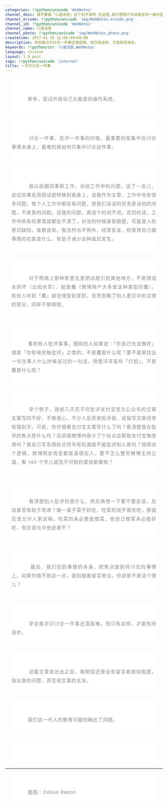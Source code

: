 ```yaml
---
categories: !!python/unicode 'WebNotes'
channel_desc: 请不要被「小道消息」这个名字误导.在这里,我只想努力为读者呈现一幅中国互联网的清明上河图.
channel_ercode: !!python/unicode 'img/WebNotes.ercode.png'
channel_id: !!python/unicode 'WebNotes'
channel_name: 小道消息
channel_photo: !!python/unicode 'img/WebNotes.photo.png'
createtime: 2017-01-28 12:06:09+00:00
description: 学会每次只讨论一件事还真挺难。但只有这样，才能有所进步。
keywords: !!python/str '小道消息,WebNotes'
language: chinese
layout: 1_0_post
tags: !!python/unicode 'internet'
title: 一次只讨论一件事
---
```

<div class="rich_media_content" id="js_content">
<p label="Copyright Jason Ng of Kenengba and knbknb" style="margin: 20px; max-width: 100%; min-height: 1em; white-space: pre-wrap; color: rgb(137, 137, 137); text-align: justify; line-height: 1.5; box-sizing: border-box !important; word-wrap: break-word !important; background-color: rgb(255, 255, 255);">
<span style="max-width: 100%; line-height: 28px; box-sizing: border-box !important; word-wrap: break-word !important;letter-spacing:1px;font-size:15px;">
          新年，尝试升级自己头脑里的操作系统。
         </span>
</p>
<p label="Copyright Jason Ng of Kenengba and knbknb" style="margin: 20px; max-width: 100%; min-height: 1em; white-space: pre-wrap; color: rgb(137, 137, 137); text-align: justify; line-height: 1.5; box-sizing: border-box !important; word-wrap: break-word !important; background-color: rgb(255, 255, 255);">
<span style="max-width: 100%; line-height: 28px; box-sizing: border-box !important; word-wrap: break-word !important;letter-spacing:1px;font-size:15px;">
          讨论一件事，批评一件事的时候，最重要的是集中在讨论事情本身上，最难的是如何只集中讨论这件事。
         </span>
</p>
<p label="Copyright Jason Ng of Kenengba and knbknb" style="margin: 20px; max-width: 100%; min-height: 1em; white-space: pre-wrap; color: rgb(137, 137, 137); text-align: justify; line-height: 1.5; box-sizing: border-box !important; word-wrap: break-word !important; background-color: rgb(255, 255, 255);">
<span style="max-width: 100%; line-height: 28px; box-sizing: border-box !important; word-wrap: break-word !important;letter-spacing:1px;font-size:15px;">
          我以前跟同事聊工作，谈他工作中的问题，谈了一会儿，这位同事反而把话题转移到我身上，说我作为主管，工作中也有很多问题。每个人工作中都会有问题，但我们谈话的任务是谈他的问题，不是我的问题。谈我的问题，再选个时间不迟。否则的话，工作中所有的事情就都扯不清了。对谈的时候容易跑题，可能是人的意识缺陷，谁都会有。我当然也不例外，经常反省，经常想自己做事情的初衷是什么，有助于减少这种尴尬发生。
         </span>
</p>
<p label="Copyright Jason Ng of Kenengba and knbknb" style="margin: 20px; max-width: 100%; min-height: 1em; white-space: pre-wrap; color: rgb(137, 137, 137); text-align: justify; line-height: 1.5; box-sizing: border-box !important; word-wrap: break-word !important; background-color: rgb(255, 255, 255);">
<span style="max-width: 100%; line-height: 28px; box-sizing: border-box !important; word-wrap: break-word !important;letter-spacing:1px;font-size:15px;">
          对于网络上那种有意无意把话题引到其他地方，不是搅混水的坏（比如水军），就是蠢（微博用户大多是这种类型的蠢）。有些人听到「蠢」就觉得受到冒犯，反而忽略了别人意见中的合理的部分，同样不够明智。
         </span>
</p>
<p label="Copyright Jason Ng of Kenengba and knbknb" style="margin: 20px; max-width: 100%; min-height: 1em; white-space: pre-wrap; color: rgb(137, 137, 137); text-align: justify; line-height: 1.5; box-sizing: border-box !important; word-wrap: break-word !important; background-color: rgb(255, 255, 255);">
<span style="max-width: 100%; line-height: 28px; box-sizing: border-box !important; word-wrap: break-word !important;letter-spacing:1px;font-size:15px;">
          看到有人批评某事，围观的人如果说：「你自己也没做好」或是「你有啥资格批评」之类的，不是蠢是什么呢？要不就是找出一句当事人什么时候说过的一句话，得意洋洋宣布「打脸」，不是蠢是什么呢？
         </span>
</p>
<p label="Copyright Jason Ng of Kenengba and knbknb" style="margin: 20px; max-width: 100%; min-height: 1em; white-space: pre-wrap; color: rgb(137, 137, 137); text-align: justify; line-height: 1.5; box-sizing: border-box !important; word-wrap: break-word !important; background-color: rgb(255, 255, 255);">
<span style="max-width: 100%; line-height: 28px; box-sizing: border-box !important; word-wrap: break-word !important;letter-spacing:1px;font-size:15px;">
          举个例子，我前几天忍不住批评支付宝官方公众号的文章文案写的不好，不够用心。不少人反而来批评我，说我写文章经常有错别字。可是，你仔细看支付宝文案写什么了吗？看清楚我在批评的焦点是什么吗？讥讽我微博内容少了个标点会帮助支付宝做改进吗？我自己写东西标点符号有纰漏就不能批评别人是吗？按照这个逻辑，微博网友肯定都是道德完人，要不怎么整天微博主持公道，看 140 个字儿就急不可耐的要给断案呢？
         </span>
</p>
<p label="Copyright Jason Ng of Kenengba and knbknb" style="margin: 20px; max-width: 100%; min-height: 1em; white-space: pre-wrap; color: rgb(137, 137, 137); text-align: justify; line-height: 1.5; box-sizing: border-box !important; word-wrap: break-word !important; background-color: rgb(255, 255, 255);">
<span style="max-width: 100%; line-height: 28px; box-sizing: border-box !important; word-wrap: break-word !important;letter-spacing:1px;font-size:15px;">
          看清楚别人批评的是什么，然后再想一下要不要反驳，反驳是否有助于改进？做一桌子菜不好吃，吃菜的说不喜欢吃，那就应该允许人家说嘛。吃菜的未必要能做菜，他自己做菜未必能好吃，但应该允许他说是不？
         </span>
</p>
<p label="Copyright Jason Ng of Kenengba and knbknb" style="margin: 20px; max-width: 100%; min-height: 1em; white-space: pre-wrap; color: rgb(137, 137, 137); text-align: justify; line-height: 1.5; box-sizing: border-box !important; word-wrap: break-word !important; background-color: rgb(255, 255, 255);">
<span style="max-width: 100%; line-height: 28px; box-sizing: border-box !important; word-wrap: break-word !important;letter-spacing:1px;font-size:15px;">
          最后，我们回到事情的本身，把焦点放到待讨论的事情上。如果你做不到这一点，就别跟着留言掺合。你说是不是这个理儿？
         </span>
</p>
<p label="Copyright Jason Ng of Kenengba and knbknb" style="margin: 20px; max-width: 100%; min-height: 1em; white-space: pre-wrap; color: rgb(137, 137, 137); text-align: justify; line-height: 1.5; box-sizing: border-box !important; word-wrap: break-word !important; background-color: rgb(255, 255, 255);">
<span style="max-width: 100%; line-height: 28px; box-sizing: border-box !important; word-wrap: break-word !important;letter-spacing:1px;font-size:15px;">
          学会每次只讨论一件事还真挺难。但只有这样，才能有所进步。
         </span>
</p>
<p label="Copyright Jason Ng of Kenengba and knbknb" style="margin: 20px; max-width: 100%; min-height: 1em; white-space: pre-wrap; color: rgb(137, 137, 137); text-align: justify; line-height: 1.5; box-sizing: border-box !important; word-wrap: break-word !important; background-color: rgb(255, 255, 255);">
<span style="max-width: 100%; line-height: 28px; box-sizing: border-box !important; word-wrap: break-word !important;letter-spacing:1px;font-size:15px;">
          这篇文章发出去之后，我相信还是会有留言者继续跑题，指出我的问题，而忽视文章的主旨。
         </span>
</p>
<p label="Copyright Jason Ng of Kenengba and knbknb" style="margin: 20px; max-width: 100%; min-height: 1em; white-space: pre-wrap; color: rgb(137, 137, 137); text-align: justify; line-height: 1.5; box-sizing: border-box !important; word-wrap: break-word !important; background-color: rgb(255, 255, 255);">
<span style="max-width: 100%; line-height: 28px; box-sizing: border-box !important; word-wrap: break-word !important;letter-spacing:1px;font-size:15px;">
          我们这一代人的教育可能的确出了问题。
         </span>
</p>
<p label="Copyright Jason Ng of Kenengba and knbknb" style="margin: 20px; max-width: 100%; min-height: 1em; white-space: pre-wrap; color: rgb(137, 137, 137); text-align: justify; line-height: 1.5; box-sizing: border-box !important; word-wrap: break-word !important; background-color: rgb(255, 255, 255);">
<span style="max-width: 100%; line-height: 28px; box-sizing: border-box !important; word-wrap: break-word !important;letter-spacing:1px;font-size:15px;">
</span>
</p>
<hr style="font-family: Lato, Helvetica, Arial, freesans, clean, sans-serif; border-right-width: 0px; border-bottom-width: 0px; border-left-width: 0px; border-top-style: solid; border-top-color: rgb(234, 234, 234); height: 1px; margin-top: 1em; margin-bottom: 1em; color: rgb(51, 51, 51); font-size: 16px; white-space: normal;"/>
<p label="Copyright Jason Ng of Kenengba and knbknb" style="margin: 20px; max-width: 100%; min-height: 1em; white-space: pre-wrap; color: rgb(137, 137, 137); text-align: justify; line-height: 1.5; background-color: rgb(255, 255, 255); box-sizing: border-box !important; word-wrap: break-word !important;">
<span style="font-size: 15px; letter-spacing: 1px;">
          题图：Odilon Redon
         </span>
</p>
</div>